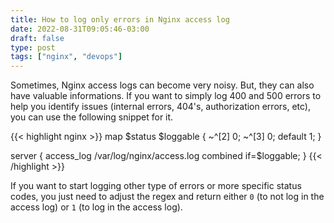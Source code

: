 ```yaml
---
title: How to log only errors in Nginx access log
date: 2022-08-31T09:05:46-03:00
draft: false
type: post
tags: ["nginx", "devops"]
---
```


Sometimes, Nginx access logs can become very noisy. But, they can also have valuable informations. If you want to simply log 400 and 500 errors to help you identify issues (internal errors, 404's, authorization errors, etc), you can use the following snippet for it.

{{< highlight nginx >}}
map $status $loggable
{ 
    ~^[2] 0;
    ~^[3] 0;
    default 1; 
}

server {
    access_log /var/log/nginx/access.log combined if=$loggable;
}
{{< /highlight >}}

If you want to start logging other type of errors or more specific status codes, you just need to adjust the regex and return either `0` (to not log in the access log) or `1` (to log in the access log).